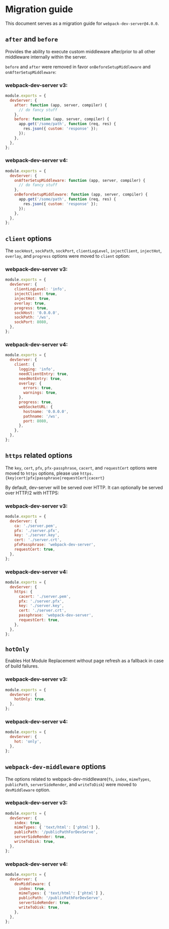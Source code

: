 # Migration guide

This document serves as a migration guide for `webpack-dev-server@4.0.0`.

## `after` and `before`

Provides the ability to execute custom middleware after/prior to all other middleware internally within the server.

`before` and `after` were removed in favor `onBeforeSetupMiddleware` and `onAfterSetupMiddleware`:

### webpack-dev-server v3:

```js
module.exports = {
  devServer: {
    after: function (app, server, compiler) {
      // do fancy stuff
    },
    before: function (app, server, compiler) {
      app.get('/some/path', function (req, res) {
        res.json({ custom: 'response' });
      });
    },
  },
};
```

### webpack-dev-server v4:

```js
module.exports = {
  devServer: {
    onAfterSetupMiddleware: function (app, server, compiler) {
      // do fancy stuff
    },
    onBeforeSetupMiddleware: function (app, server, compiler) {
      app.get('/some/path', function (req, res) {
        res.json({ custom: 'response' });
      });
    },
  },
};
```

## `client` options

The `sockHost`, `sockPath`, `sockPort`, `clientLogLevel`, `injectClient`, `injectHot`, `overlay`, and `progress` options were moved to `client` option:

### webpack-dev-server v3:

```js
module.exports = {
  devServer: {
    clientLogLevel: 'info',
    injectClient: true,
    injectHot: true,
    overlay: true,
    progress: true,
    sockHost: '0.0.0.0',
    sockPath: '/ws',
    sockPort: 8080,
  },
};
```

### webpack-dev-server v4:

```js
module.exports = {
  devServer: {
    client: {
      logging: 'info',
      needClientEntry: true,
      needHotEntry: true,
      overlay: {
        errors: true,
        warnings: true,
      },
      progress: true,
      webSocketURL: {
        hostname: '0.0.0.0',
        pathname: '/ws',
        port: 8080,
      },
    },
  },
};
```

## `https` related options

The `key`, `cert`, `pfx`, `pfx-passphrase`, `cacert`, and `requestCert` options were moved to `https` options, please use `https.{key|cert|pfx|passphrase|requestCert|cacert}`

By default, dev-server will be served over HTTP. It can optionally be served over HTTP/2 with HTTPS:

### webpack-dev-server v3:

```js
module.exports = {
  devServer: {
    ca: './server.pem',
    pfx: './server.pfx',
    key: './server.key',
    cert: './server.crt',
    pfxPassphrase: 'webpack-dev-server',
    requestCert: true,
  },
};
```

### webpack-dev-server v4:

```js
module.exports = {
  devServer: {
    https: {
      cacert: './server.pem',
      pfx: './server.pfx',
      key: './server.key',
      cert: './server.crt',
      passphrase: 'webpack-dev-server',
      requestCert: true,
    },
  },
};
```

## `hotOnly`

Enables Hot Module Replacement without page refresh as a fallback in case of build failures.

### webpack-dev-server v3:

```js
module.exports = {
  devServer: {
    hotOnly: true,
  },
};
```

### webpack-dev-server v4:

```js
module.exports = {
  devServer: {
    hot: 'only',
  },
};
```

## `webpack-dev-middleware` options

The options related to webpack-dev-middleware(`fs`, `index`, `mimeTypes`, `publicPath`, `serverSideRender`, and `writeToDisk`) were moved to `devMiddleware` option.

### webpack-dev-server v3:

```js
module.exports = {
  devServer: {
    index: true,
    mimeTypes: { 'text/html': ['phtml'] },
    publicPath: '/publicPathForDevServe',
    serverSideRender: true,
    writeToDisk: true,
  },
};
```

### webpack-dev-server v4:

```js
module.exports = {
  devServer: {
    devMiddleware: {
      index: true,
      mimeTypes: { 'text/html': ['phtml'] },
      publicPath: '/publicPathForDevServe',
      serverSideRender: true,
      writeToDisk: true,
    },
  },
};
```
